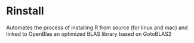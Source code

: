 Rinstall
========

Automates the process of installing R from source (for linux and mac) and linked to OpenBlas an optimized BLAS library based on GotoBLAS2 